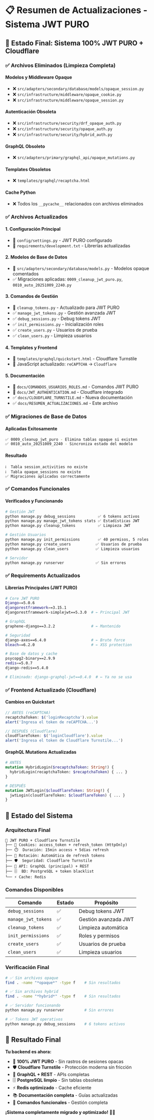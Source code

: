 # 📋 Resumen de Actualizaciones - Sistema JWT PURO

## 🎯 **Estado Final: Sistema 100% JWT PURO + Cloudflare**

### ✅ **Archivos Eliminados (Limpieza Completa)**

#### Modelos y Middleware Opaque
- ❌ `src/adapters/secondary/database/models/opaque_session.py`
- ❌ `src/infrastructure/middleware/opaque_cookie.py`
- ❌ `src/infrastructure/middleware/opaque_session.py`

#### Autenticación Obsoleta
- ❌ `src/infrastructure/security/drf_opaque_auth.py`
- ❌ `src/infrastructure/security/opaque_auth.py`
- ❌ `src/infrastructure/security/hybrid_auth.py`

#### GraphQL Obsoleto
- ❌ `src/adapters/primary/graphql_api/opaque_mutations.py`

#### Templates Obsoletos
- ❌ `templates/graphql/recaptcha.html`

#### Cache Python
- ❌ Todos los `__pycache__` relacionados con archivos eliminados

### ✅ **Archivos Actualizados**

#### 1. **Configuración Principal**
- 🔄 `config/settings.py` - JWT PURO configurado
- 🔄 `requirements/development.txt` - Librerías actualizadas

#### 2. **Modelos de Base de Datos**
- 🔄 `src/adapters/secondary/database/models.py` - Modelos opaque comentados
- ✅ Migraciones aplicadas: `0009_cleanup_jwt_puro.py`, `0010_auto_20251009_2240.py`

#### 3. **Comandos de Gestión**
- 🔄 `cleanup_tokens.py` - Actualizado para JWT PURO
- ✅ `manage_jwt_tokens.py` - Gestión avanzada JWT
- ✅ `debug_sessions.py` - Debug tokens JWT
- ✅ `init_permissions.py` - Inicialización roles
- ✅ `create_users.py` - Usuarios de prueba
- ✅ `clean_users.py` - Limpieza usuarios

#### 4. **Templates y Frontend**
- 🔄 `templates/graphql/quickstart.html` - Cloudflare Turnstile
- 🔄 JavaScript actualizado: `reCAPTCHA` → `Cloudflare`

#### 5. **Documentación**
- 🔄 `docs/COMANDOS_USUARIOS_ROLES.md` - Comandos JWT PURO
- 🔄 `docs/JWT_AUTHENTICATION.md` - Cloudflare integrado
- ✅ `docs/CLOUDFLARE_TURNSTILE.md` - Nueva documentación
- ✅ `docs/RESUMEN_ACTUALIZACIONES.md` - Este archivo

### ✅ **Migraciones de Base de Datos**

#### Aplicadas Exitosamente
```bash
✅ 0009_cleanup_jwt_puro - Elimina tablas opaque si existen
✅ 0010_auto_20251009_2240 - Sincroniza estado del modelo
```

#### Resultado
```
ℹ️  Tabla session_activities no existe
ℹ️  Tabla opaque_sessions no existe
✅ Migraciones aplicadas correctamente
```

### ✅ **Comandos Funcionales**

#### Verificados y Funcionando
```bash
# Gestión JWT
python manage.py debug_sessions          ✅ 6 tokens activos
python manage.py manage_jwt_tokens stats ✅ Estadísticas JWT
python manage.py cleanup_tokens          ✅ Limpieza JWT

# Gestión Usuarios
python manage.py init_permissions        ✅ 40 permisos, 5 roles
python manage.py create_users           ✅ Usuarios de prueba
python manage.py clean_users            ✅ Limpieza usuarios

# Servidor
python manage.py runserver              ✅ Sin errores
```

### ✅ **Requirements Actualizados**

#### Librerías Principales (JWT PURO)
```bash
# Core JWT PURO
Django==5.0.6
djangorestframework==3.15.1
djangorestframework-simplejwt==5.3.0  # ← Principal JWT

# GraphQL
graphene-django==3.2.2                # ← Mantenido

# Seguridad
django-axes==6.4.0                    # ← Brute force
bleach==6.2.0                         # ← XSS protection

# Base de datos y cache
psycopg2-binary==2.9.9
redis==5.0.7
django-redis==5.4.0

# Eliminado: django-graphql-jwt==0.4.0  # ← Ya no se usa
```

### ✅ **Frontend Actualizado (Cloudflare)**

#### Cambios en Quickstart
```javascript
// ANTES (reCAPTCHA)
recaptchaToken: $('loginRecaptcha').value
alert('Ingresa el token de reCAPTCHA...')

// DESPUÉS (Cloudflare)
cloudflareToken: $('loginCloudflare').value
alert('Ingresa el token de Cloudflare Turnstile...')
```

#### GraphQL Mutations Actualizadas
```graphql
# ANTES
mutation HybridLogin($recaptchaToken: String!) {
  hybridLogin(recaptchaToken: $recaptchaToken) { ... }
}

# DESPUÉS  
mutation JWTLogin($cloudflareToken: String!) {
  jwtLogin(cloudflareToken: $cloudflareToken) { ... }
}
```

## 🚀 **Estado del Sistema**

### **Arquitectura Final**
```
🔐 JWT PURO + Cloudflare Turnstile
├── 🍪 Cookies: access_token + refresh_token (HttpOnly)
├── ⏱️  Duración: 15min access + 5días refresh
├── 🔄 Rotación: Automática de refresh tokens
├── 🛡️  Seguridad: Cloudflare Turnstile
├── 📡 API: GraphQL (principal) + REST
├── 🗄️  BD: PostgreSQL + token blacklist
└── ⚡ Cache: Redis
```

### **Comandos Disponibles**
| Comando | Estado | Propósito |
|---------|--------|-----------|
| `debug_sessions` | ✅ | Debug tokens JWT |
| `manage_jwt_tokens` | ✅ | Gestión avanzada JWT |
| `cleanup_tokens` | ✅ | Limpieza automática |
| `init_permissions` | ✅ | Roles y permisos |
| `create_users` | ✅ | Usuarios de prueba |
| `clean_users` | ✅ | Limpieza usuarios |

### **Verificación Final**
```bash
# ✅ Sin archivos opaque
find . -name "*opaque*" -type f    # Sin resultados

# ✅ Sin archivos hybrid  
find . -name "*hybrid*" -type f    # Sin resultados

# ✅ Servidor funcionando
python manage.py runserver         # Sin errores

# ✅ Tokens JWT operativos
python manage.py debug_sessions    # 6 tokens activos
```

## 🎉 **Resultado Final**

**Tu backend es ahora:**
- 🔐 **100% JWT PURO** - Sin rastros de sesiones opacas
- 🛡️ **Cloudflare Turnstile** - Protección moderna sin fricción  
- 📡 **GraphQL + REST** - APIs completas
- 🗄️ **PostgreSQL limpio** - Sin tablas obsoletas
- ⚡ **Redis optimizado** - Cache eficiente
- 📚 **Documentación completa** - Guías actualizadas
- 🧪 **Comandos funcionales** - Gestión completa

**¡Sistema completamente migrado y optimizado!** 🚀✨
